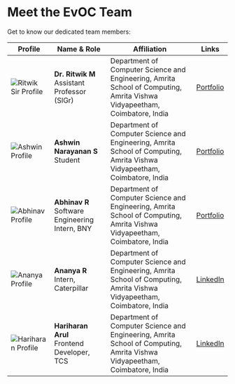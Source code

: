 # Meet the EvOC Team

Get to know our dedicated team members:

| Profile                                          | **Name & Role**                                   | **Affiliation**                                                                                                                 | **Links**                                                     |
| ------------------------------------------------ | ------------------------------------------------- | ------------------------------------------------------------------------------------------------------------------------------- | ------------------------------------------------------------- |
| ![Ritwik Sir Profile](/images/team/ritwik.png)   | **Dr. Ritwik M**<br>Assistant Professor (SlGr)    | Department of Computer Science and Engineering, Amrita School of Computing,<br>Amrita Vishwa Vidyapeetham,<br>Coimbatore, India | [Portfolio](https://sites.google.com/view/ritwikmurali)       |
| ![Ashwin Profile](/images/team/ashwin.png)       | **Ashwin Narayanan S**<br>Student                 | Department of Computer Science and Engineering, Amrita School of Computing,<br>Amrita Vishwa Vidyapeetham,<br>Coimbatore, India | [Portfolio](https://ashrockzzz2003.github.io/portfolio/)      |
| ![Abhinav Profile](/images/team/abhinav.png)     | **Abhinav R**<br>Software Engineering Intern, BNY | Department of Computer Science and Engineering, Amrita School of Computing,<br>Amrita Vishwa Vidyapeetham,<br>Coimbatore, India | [Portfolio](https://www.abhinavramakrishnan.tech/)            |
| ![Ananya Profile](/images/team/ananya.png)       | **Ananya R**<br>Intern, Caterpillar               | Department of Computer Science and Engineering, Amrita School of Computing,<br>Amrita Vishwa Vidyapeetham,<br>Coimbatore, India | [LinkedIn](https://www.linkedin.com/in/ananyaramamurthy1610/) |
| ![Hariharan Profile](/images/team/hariharan.png) | **Hariharan Arul**<br>Frontend Developer, TCS     | Department of Computer Science and Engineering, Amrita School of Computing,<br>Amrita Vishwa Vidyapeetham,<br>Coimbatore, India | [LinkedIn](https://www.linkedin.com/in/hariharan-arul/)       |
